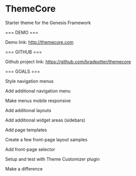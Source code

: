 ThemeCore
=========

Starter theme for the Genesis Framework

=== DEMO ===

Demo link: http://themecore.com

=== GITHUB ===

Github project link: https://github.com/bradpotter/themecore

=== GOALS ===

Style navigation menus

Add additional navigation menu

Make menus mobile responsive

Add additional layouts

Add additional widget areas (sidebars)

Add page templates

Create a few front-page layout samples

Add front-page selector

Setup and test with Theme Customizer plugin

Make a difference


